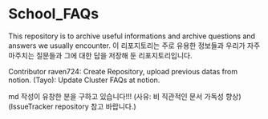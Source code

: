 # School_FAQs

This repository is to archive useful informations and archive questions and answers we usually encounter.
이 리포지토리는 주로 유용한 정보들과 우리가 자주 마주치는 질문들과 그에 대한 답을 저장해 둔 리포지토리입니다.

Contributor
raven724: Create Repository, upload previous datas from notion.
(Tayo): Update Cluster FAQs at notion.

md 작성이 유창한 분을 구하고 있습니다!!! (사유: 비 직관적인 문서 가독성 향상)(IssueTracker repository 참고 바랍니다.)
